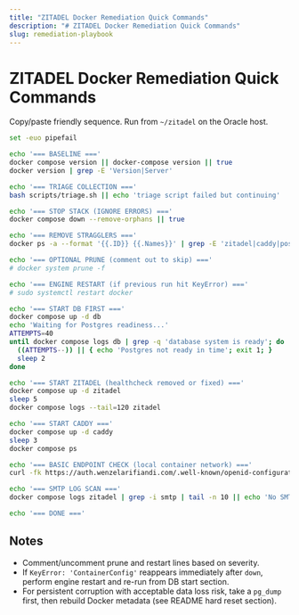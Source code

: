 ```yaml
---
title: "ZITADEL Docker Remediation Quick Commands"
description: "# ZITADEL Docker Remediation Quick Commands"
slug: remediation-playbook
---
```


# ZITADEL Docker Remediation Quick Commands

Copy/paste friendly sequence. Run from `~/zitadel` on the Oracle host.

```bash
set -euo pipefail

echo '=== BASELINE ==='
docker compose version || docker-compose version || true
docker version | grep -E 'Version|Server'

echo '=== TRIAGE COLLECTION ==='
bash scripts/triage.sh || echo 'triage script failed but continuing'

echo '=== STOP STACK (IGNORE ERRORS) ==='
docker compose down --remove-orphans || true

echo '=== REMOVE STRAGGLERS ==='
docker ps -a --format '{{.ID}} {{.Names}}' | grep -E 'zitadel|caddy|postgres|db' | awk '{print $1}' | xargs -r docker rm -f || true

echo '=== OPTIONAL PRUNE (comment out to skip) ==='
# docker system prune -f

echo '=== ENGINE RESTART (if previous run hit KeyError) ==='
# sudo systemctl restart docker

echo '=== START DB FIRST ==='
docker compose up -d db
echo 'Waiting for Postgres readiness...'
ATTEMPTS=40
until docker compose logs db | grep -q 'database system is ready'; do
  ((ATTEMPTS--)) || { echo 'Postgres not ready in time'; exit 1; }
  sleep 2
done

echo '=== START ZITADEL (healthcheck removed or fixed) ==='
docker compose up -d zitadel
sleep 5
docker compose logs --tail=120 zitadel

echo '=== START CADDY ==='
docker compose up -d caddy
sleep 3
docker compose ps

echo '=== BASIC ENDPOINT CHECK (local container network) ==='
curl -fk https://auth.wenzelarifiandi.com/.well-known/openid-configuration | head -c 400 || echo 'endpoint check failed (may rely on DNS / external routing)'

echo '=== SMTP LOG SCAN ==='
docker compose logs zitadel | grep -i smtp | tail -n 10 || echo 'No SMTP lines (may be fine)'

echo '=== DONE ==='
```

## Notes

- Comment/uncomment prune and restart lines based on severity.
- If `KeyError: 'ContainerConfig'` reappears immediately after `down`, perform engine restart and re-run from DB start section.
- For persistent corruption with acceptable data loss risk, take a `pg_dump` first, then rebuild Docker metadata (see README hard reset section).
